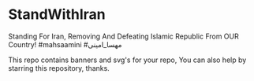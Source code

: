 # StandWithIran
Standing For Iran, Removing And Defeating Islamic Republic From OUR Country! #mahsaamini #مهسا_امینی

This repo contains banners and svg's for your repo,
You can also help by starring this repository, thanks.

